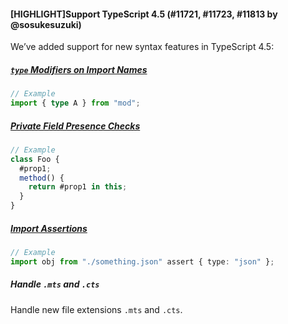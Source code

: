 #### [HIGHLIGHT]Support TypeScript 4.5 (#11721, #11723, #11813 by @sosukesuzuki)

We’ve added support for new syntax features in TypeScript 4.5:

##### [`type` Modifiers on Import Names](https://devblogs.microsoft.com/typescript/announcing-typescript-4-5/#type-on-import-names)

<!-- prettier-ignore -->
```ts
// Example
import { type A } from "mod";

```

##### [Private Field Presence Checks](https://devblogs.microsoft.com/typescript/announcing-typescript-4-5/#private-field-presence-checks)

<!-- prettier-ignore -->
```ts
// Example
class Foo {
  #prop1;
  method() {
    return #prop1 in this;
  }
}

```

##### [Import Assertions](https://devblogs.microsoft.com/typescript/announcing-typescript-4-5/#import-assertions)

<!-- prettier-ignore -->
```ts
// Example
import obj from "./something.json" assert { type: "json" };

```

##### Handle `.mts` and `.cts`

Handle new file extensions `.mts` and `.cts`.
